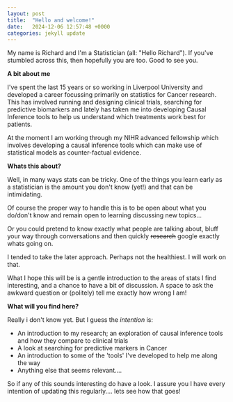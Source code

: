 ```yaml
---
layout: post
title:  "Hello and welcome!"
date:   2024-12-06 12:57:48 +0000
categories: jekyll update
---
```




My name is Richard and I'm a Statistician (all: "Hello Richard"). If you've stumbled across this, then hopefully you are too. Good to see you.

**A bit about me**

I've spent the last 15 years or so working in Liverpool University and developed a career focussing primarily on statistics for Cancer research.  This has involved running and designing clinical trials, searching for predictive biomarkers and lately has taken me into developing Causal Inference tools to help us understand which treatments work best for patients.

At the moment I am working through my NIHR advanced fellowship which involves developing a causal inference tools which can make use of statistical models as counter-factual evidence.

**Whats this about?**

Well, in many ways stats can be tricky.  One of the things you learn early as a statistician is the amount you don't know (yet!) and that can be intimidating.  

Of course the proper way to handle this is to be open about what you do/don't know and remain open to learning discussing new topics...

Or you could pretend to know exactly what people are talking about, bluff your way through conversations and then quickly ~~research~~ google exactly whats going on.  

I tended to take the later approach.  Perhaps not the healthiest.  I will work on that.  

What I hope this will be is a gentle introduction to the areas of stats I find interesting, and a chance to have a bit of discussion.  A space to ask the awkward question or (politely) tell me exactly how wrong I am!

**What will you find here?**

Really i don't know yet.  But I guess the *intention* is:  

* An introduction to my research; an exploration of causal inference tools and how they compare to clinical trials
* A look at searching for predictive markers in Cancer
* An introduction to some of the 'tools' I've developed to help me along the way
* Anything else that seems relevant....

So if any of this sounds interesting do have a look.  I assure you I have every intention of updating this regularly.... lets see how that goes!


